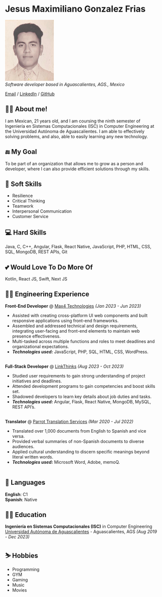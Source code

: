 
# Jesus Maximiliano Gonzalez Frias

![Photo](profile_photo.png) <br>
_Software developer based in Aguascalientes, AGS., Mexico_

[Email](mailto:gonzalezfriasmax36@gmail.com) / [LinkedIn](https://www.linkedin.com/in/maxgonzalezfrias/) / [GitHub](https://github.com/MaxGonzalez67304)

## 🙋‍♂️ About me!

I am Mexican, 21 years old, and I am coursing the ninth semester of Ingeniería en Sistemas Computacionales (ISC) in Computer Engineering at the Universidad Autónoma de Aguascalientes. I am able to effectively solving problems, and also, able to easily learning any new technology.

## 🔚 My Goal

To be part of an organization that allows me to grow as a person and developer, where I can also provide efficient solutions through my skills.

## 💆 Soft Skills

* Resilience
* Critical Thinking
* Teamwork
* Interpersonal Communication
* Customer Service

## 💻 Hard Skills

Java, C, C++, Angular, Flask, React Native, JavaScript, PHP, HTML, CSS, SQL, MongoDB, REST APIs, Git

## 💕 Would Love To Do More Of

Kotlin, React JS, Swift, Next JS

## 👨‍💻 Engineering Experience

**Front-End Developer** @ [Max4 Technologies](https://max4technologies.com/) _(Jan 2023 - Jun 2023)_ <br>
  - Assisted with creating cross-platform UI web components and built responsive applications using front-end 
frameworks.
  - Assembled and addressed technical and design requirements, integrating user-facing and front-end elements to 
maintain web presence effectiveness.
  - Multi-tasked across multiple functions and roles to meet deadlines and organizational expectations.
  - **_Technologies used:_** JavaScript, PHP, SQL, HTML, CSS, WordPress.
<br><br>

**Full-Stack Developer** @ [LinkThinks](https://linkthinks.com/) _(Aug 2023 - Oct 2023)_ <br>
  - Studied user requirements to gain strong understanding of project initiatives and deadlines.
  - Attended development programs to gain competencies and boost skills set.
  - Shadowed developers to learn key details about job duties and tasks.
  - **_Technologies used:_** Angular, Flask, React Native, MongoDB, MySQL, REST API’s. 
<br><br>

**Translator** @ [Parrot Translation Services](https://parrotranslationservice.com/) _(Mar 2020 - Jul 2022)_ <br>
  - Translated over 1,000 documents from English to Spanish and vice versa.
  - Provided verbal summaries of non-Spanish documents to diverse audiences.
  - Applied cultural understanding to discern specific meanings beyond literal written words.
  - **_Technologies used:_** Microsoft Word, Adobe, memoQ.
<br><br>

## 💬 Languages 

**English**: C1 <br>
**Spanish**: Native

## 👨‍🎓 Education

**Ingeniería en Sistemas Computacionales (ISC)** in Computer Engineering<br>
[Universidad Autónoma de Aguascalientes](https://www.uaa.mx/portal/) - Aguascalientes, AGS _(Aug 2019 - Dec 2023)_

## ⛷️ Hobbies

- Programming <br>
- GYM <br>
- Gaming <br>
- Music <br>
- Movies <br>
